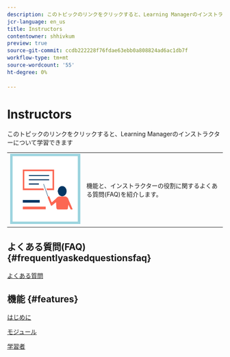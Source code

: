 ```yaml
---
description: このトピックのリンクをクリックすると、Learning Managerのインストラクターについて学習できます
jcr-language: en_us
title: Instructors
contentowner: shhivkum
preview: true
source-git-commit: ccdb222228f76fdae63ebb0a808824ad6ac1db7f
workflow-type: tm+mt
source-wordcount: '55'
ht-degree: 0%

---
```




# Instructors

このトピックのリンクをクリックすると、Learning Managerのインストラクターについて学習できます

<table> 
 <tbody>
  <tr> 
   <td><img src="assets/instructoricon.jpg"></td> 
   <td><p>機能と、インストラクターの役割に関するよくある質問(FAQ)を紹介します。</p></td> 
  </tr> 
 </tbody>
</table>

## よくある質問(FAQ) {#frequentlyaskedquestionsfaq}

[よくある質問](instructors/frequently-asked-questions-for-instructors.md)

## 機能 {#features}

[はじめに](instructors/feature-summary/getting-started.md)

[モジュール](instructors/feature-summary/modules.md)

[学習者](instructors/feature-summary/learners.md)
